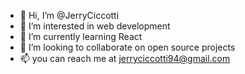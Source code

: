 - 👋 Hi, I’m @JerryCiccotti
- 👀 I’m interested in web development
- 🌱 I’m currently learning React
- 💞️ I’m looking to collaborate on open source projects
- 📫 you can reach me at jerryciccotti94@gmail.com

<!---
JerryCiccotti/JerryCiccotti is a ✨ special ✨ repository because its `README.md` (this file) appears on your GitHub profile.
You can click the Preview link to take a look at your changes.
--->
